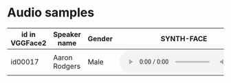 # Audio samples

| id in VGGFace2 | Speaker name | Gender  |  SYNTH-FACE | SYNTHE-SPEECH  |
|---|---|---|---|---|
 id00017 |  Aaron Rodgers  | Male | <audio controls="controls" > <source src="wav/SYNTH-FACE/test.wav" autoplay/> Your browser does not support the audio element. </audio> | hoge |
